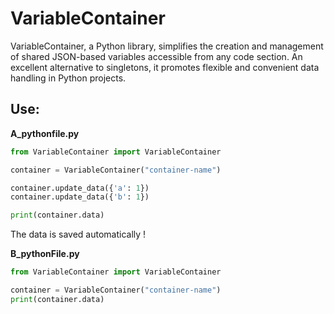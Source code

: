 # VariableContainer
VariableContainer, a Python library, simplifies the creation and management of shared JSON-based variables accessible from any code section. An excellent alternative to singletons, it promotes flexible and convenient data handling in Python projects.

## Use:
**A_pythonfile.py**
```python 
from VariableContainer import VariableContainer

container = VariableContainer("container-name")

container.update_data({'a': 1})
container.update_data({'b': 1})

print(container.data)
```
The data is saved automatically !

**B_pythonFile.py**
```python 
from VariableContainer import VariableContainer

container = VariableContainer("container-name")
print(container.data)
```
